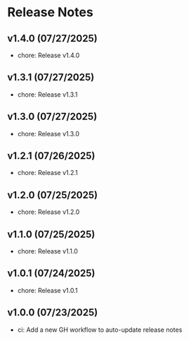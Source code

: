 Release Notes
=============

v1.4.0 (07/27/2025)
-------------------
- chore: Release v1.4.0

v1.3.1 (07/27/2025)
-------------------
- chore: Release v1.3.1

v1.3.0 (07/27/2025)
-------------------
- chore: Release v1.3.0

v1.2.1 (07/26/2025)
-------------------
- chore: Release v1.2.1

v1.2.0 (07/25/2025)
-------------------
- chore: Release v1.2.0

v1.1.0 (07/25/2025)
-------------------
- chore: Release v1.1.0

v1.0.1 (07/24/2025)
-------------------
- chore: Release v1.0.1

v1.0.0 (07/23/2025)
-------------------
- ci: Add a new GH workflow to auto-update release notes
